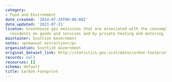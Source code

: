 ```yaml
---
category:
- Food and Environment
date_created: '2014-07-29T00:00:00Z'
date_updated: '2021-07-21'
license: Greenhouse gas emissions that are associated with the consumption by Scottish
  residents on goods and services and by private heating and motoring
maintainer: Scottish Government
notes: <p>manual extraction</p>
organization: Scottish Government
original_dataset_link: http://statistics.gov.scot/data/carbon-footprint
records: null
resources: []
schema: default
title: Carbon Footprint
---
```

